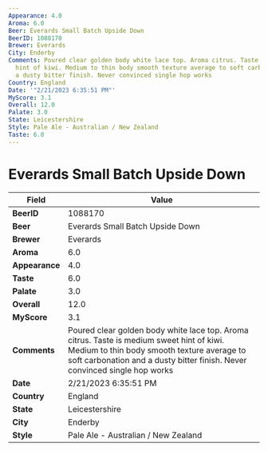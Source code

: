 ```yaml
---
Appearance: 4.0
Aroma: 6.0
Beer: Everards Small Batch Upside Down
BeerID: 1088170
Brewer: Everards
City: Enderby
Comments: Poured clear golden body white lace top. Aroma citrus. Taste is medium sweet
  hint of kiwi. Medium to thin body smooth texture average to soft carbonation and
  a dusty bitter finish. Never convinced single hop works
Country: England
Date: '"2/21/2023 6:35:51 PM"'
MyScore: 3.1
Overall: 12.0
Palate: 3.0
State: Leicestershire
Style: Pale Ale - Australian / New Zealand
Taste: 6.0
---
```


# Everards Small Batch Upside Down

| Field         | Value |
|---------------|-------|
| **BeerID** | 1088170 |
| **Beer** | Everards Small Batch Upside Down |
| **Brewer** | Everards |
| **Aroma** | 6.0 |
| **Appearance** | 4.0 |
| **Taste** | 6.0 |
| **Palate** | 3.0 |
| **Overall** | 12.0 |
| **MyScore** | 3.1 |
| **Comments** | Poured clear golden body white lace top. Aroma citrus. Taste is medium sweet hint of kiwi. Medium to thin body smooth texture average to soft carbonation and a dusty bitter finish. Never convinced single hop works |
| **Date** | 2/21/2023 6:35:51 PM |
| **Country** | England |
| **State** | Leicestershire |
| **City** | Enderby |
| **Style** | Pale Ale - Australian / New Zealand |
